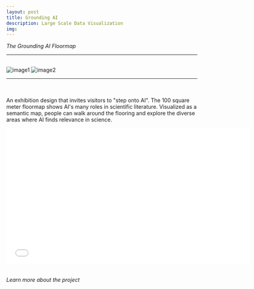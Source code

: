 ```yaml
---
layout: post
title: Grounding AI
description: Large Scale Data Visualization 
img: 
---
```


<i>The Grounding AI Floormap</i>

***

<br/>
<div class="img_row">
	 <img class="col two" src="{{ site.baseurl }}/assets/img/ballerup.png" alt="image1" title="image1"/>
	 <img class="col one" src="{{ site.baseurl }}/" alt="image2" title="image2"/>
</div>
<div>
<img />
</div>
<div class="col three caption">
	
</div>

***

<br/><br/>
An exhibition design that invites visitors to "step onto AI". The 100 square meter floormap shows AI's many roles in scientific literature. Visualized as a semantic map, people can walk around the flooring and explore the diverse areas where AI finds relevance in science.

<p align="middle">
<iframe src="[https://player.vimeo.com/video/248985117](https://grounding-ai.github.io)" width="640" height="360" frameborder="0" webkitallowfullscreen mozallowfullscreen allowfullscreen></iframe>
</p>
<br/>
<i>Learn more about the project </i>
<br/><br/><br/>
